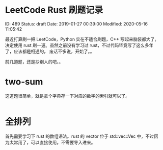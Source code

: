 # LeetCode Rust 刷题记录


ID: 489
Status: draft
Date: 2019-01-27 00:39:00
Modified: 2020-05-16 11:05:42


最近打算刷一把 LeetCode，Python 实在不适合刷题，C++ 写起来脑袋都大了，决定使用
rust 刷一遍。虽然之前没有学习过 rust，不过代码毕竟写了这么多年了，应该都是相通的。
废话不多说，开始了。。

前几道题，还是抄别人的吧。。

# two-sum

这道题很简单，就是拿个字典存一下对应的数字的索引就可以了。

```
```

# 全排列

首先需要学习下 rust 的数组语法。rust 的 vector 位于 std::vec::Vec 中，不过因为太常用了，可以直接使用，不需要导入进来。
